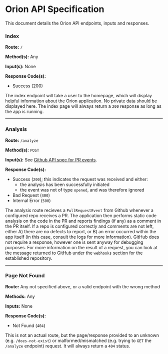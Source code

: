 # Orion API Specification

This document details the Orion API endpoints, inputs and responses.

### Index

**Route:** `/`

**Method(s):** Any

**Input(s):** None

**Response Code(s):** 
* Success (200)

The index endpoint will take a user to the homepage, which will display helpful information about the Orion application. No private data should be displayed here. The index page will always return a `200` response as long as the app is running.

---

### Analysis 

**Route:** `/analyze`

**Method(s):** `POST`

**Input(s):** See [Github API spec for PR events](https://developer.github.com/v3/activity/events/types/#pullrequestevent).

**Response Code(s):** 
* Success (`200`); this indicates the request was received and either:
  * the analysis has been successfully initiated
  * the event was not of type `opened`, and was therefore ignored
* Bad Request (`400`)
* Internal Error (`500`)

The analysis route recieves a `PullRequestEvent` from Github whenever a configured repo receives a PR. The application then performs static code analysis on the code in the PR and reports findings (if any) as a comment in the PR itself. If a repo is configured correctly and comments are not left, either A) there are no defects to report, or B) an error occurred within the app itself (in this case, consult the logs for more information). GitHub does not require a response, however one is sent anyway for debugging purposes. For more information on the result of a request, you can look at the message returned to GitHub under the `webhooks` section for the established repository.

---

### Page Not Found

**Route:** Any not specified above, or a valid endpoint with the wrong method

**Methods:** Any

**Inputs:** None

**Response Code(s):**
* Not Found (`404`)

This is not an actual route, but the page/response provided to an unknown (e.g. `/does-not-exist`) or malformed/mismatched (e.g. trying to `GET` the `/analyze` endpoint) request. It will always return a `404` status.
